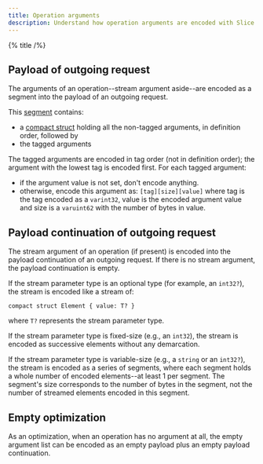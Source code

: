```yaml
---
title: Operation arguments
description: Understand how operation arguments are encoded with Slice.
---
```


{% title /%}

## Payload of outgoing request

The arguments of an operation--stream argument aside--are encoded as a segment into the payload of an outgoing request.

This [segment](encoding-only-constructs-slice2#segment) contains:
- a [compact struct](constructed-types-slices2#struct) holding all the non-tagged arguments, in definition order,
    followed by
- the tagged arguments

The tagged arguments are encoded in tag order (not in definition order); the argument with the lowest tag is encoded
first. For each tagged argument:
- if the argument value is not set, don't encode anything.
- otherwise, encode this argument as: `[tag][size][value]` where tag is the tag encoded as a `varint32`, value is the
encoded argument value and size is a `varuint62` with the number of bytes in value.

## Payload continuation of outgoing request

The stream argument of an operation (if present) is encoded into the payload continuation of an outgoing request. If
there is no stream argument, the payload continuation is empty.

If the stream parameter type is an optional type (for example, an `int32?`), the stream is encoded like a stream of:
```slice
compact struct Element { value: T? }
```
where `T?` represents the stream parameter type.

If the stream parameter type is fixed-size (e.g., an `int32`), the stream is encoded as successive elements without any
demarcation.

If the stream parameter type is variable-size (e.g., a `string` or an `int32?`), the stream is encoded as a series of
segments, where each segment holds a whole number of encoded elements--at least 1 per segment. The segment's size
corresponds to the number of bytes in the segment, not the number of streamed elements encoded in this segment.

## Empty optimization

As an optimization, when an operation has no argument at all, the empty argument list can be encoded as an empty
payload plus an empty payload continuation.
